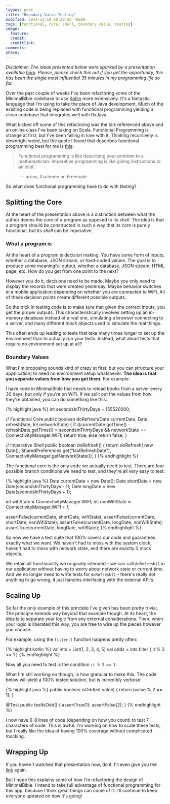 ```yaml
---
layout: post
title: "Boundary Value Testing"
modified: 2014-11-10 20:20:43 -0500
tags: [functional, core, shell, boundary value, testing]
image:
  feature: 
  credit: 
  creditlink: 
comments: 
share: 
---
```


*Disclaimer: The ideas presented below were sparked by a presentation available [here](https://www.destroyallsoftware.com/talks/boundaries). Please, please check this out if you get the opportunity, this has been the single most influential 35 minutes in my programming life so far.*
 
Over the past couple of weeks I've been refactoring some of the MinimalBible codebase to use [Kotlin](http://kotlinlang.org/) more extensively. It's a fantastic language that I'm using to take the place of Java development. Much of the existing code is being replaced with functional programming yielding a clean codebase that integrates well with RxJava.
 
What kicked off some of this refactoring was the talk referenced above and an online class I've been taking on Scala. Functional Programming is strange at first, but I've been falling in love with it. Thinking recursively is downright weird, but the quote I found that describes functional programming best for me is [this](http://community.schemewiki.org/?scheme-fortune-cookies):
 
>Functional programming is like describing your problem to a mathematician.  Imperative programming is like giving instructions to an idiot.
 
>--- arcus, #scheme on Freenode
 
So what does functional programming have to do with testing?
 
Splitting the Core
------------------
 
At the heart of the presentation above is a distinction between what the author deems the *core* of a program as opposed to its *shell*. The idea is that a program should be constructed in such a way that its *core* is purely functional, but its *shell* can be imperative.
 
### What a program is ###
 
At the heart of a program is decision making. You have some form of inputs, whether a database, JSON stream, or hard-coded values. The goal is to produce some meaningful output, whether a database, JSON stream, HTML page, etc. How do you get from one point to the next?
 
However you do it, decisions need to be made. Maybe you only need to display the records that were created yesterday. Maybe behavior switches in a mobile application depending on whether you are connected to WiFi. All of these decision points create different possible outputs.
 
So the trick in testing code is to make sure that given the correct inputs, you get the proper outputs. This characteristically involves setting up an in-memory database instead of a real one, simulating a browser connecting to a server, and many different *mock* objects used to simulate the real things.
 
This often ends up leading to tests that take many times longer to set up the environment than to actually run your tests. Instead, what about tests that require no environment set up at all?
 
### Boundary Values ###
 
What I'm proposing sounds kind of crazy at first, but you can structure your app(lication) to need no environment setup whatsoever. **The idea is that you separate values from how you get them.** For example:
 
I have code in MinimalBible that needs to reload books from a server every 30 days, but only if you're on WiFi. If we split out the values from how they're obtained, you can do something like this:
 
{% highlight java %}
int secondsInThirtyDays = 155520000;
   
// Functional Core
public boolean doRefresh(Date currentDate, Date refreshDate,
        Int networkState) {
    if ((currentDate.getTime() - refreshDate.getTime())
            > secondsInThirtyDays &&
        networkState == ConnectivityManager.WIFI)
            return true;
    else
        return false;
}
   
// Imperative Shell
public boolean doRefresh() {
    return doRefresh(
        new Date(),
        SharedPreferences.get("lastRefreshDate"),
        ConnectivityManager.getNetworkState());
}
{% endhighlight %}
 
The functional core is the only code we actually need to test. There are four possible branch conditions we need to test, and they're all very easy to test:
 
{% highlight java %}
Date currentDate = new Date();
Date shortDate = new Date(secondsInThirtyDays - 1);
Date longDate = new Date(secondsInThirtyDays + 1);
 
int wifiState = ConnectivityManager.WIFI;
int nonWifiState = ConnectivityManager.WIFI + 1;
 
assertFalse(currentDate, shortDate, wifiState);
assertFalse(currentDate, shortDate, nonWifiState);
assertFalse(currentDate, longDate, nonWifiState);
assertTrue(currentDate, longDate, wifiState);
{% endhighlight %}
 
So now we have a test suite that 100% covers our code and guarantees exactly what we want. We haven't had to mess with the system clock, haven't had to mess with network state, and there are exactly 0 mock objects.
 
We retain all functionality we originally intended - we can call `doRefresh()` in our application without having to worry about network state or current time. And we no longer need to write tests for `doRefresh()` - there's really not anything to go wrong, it just handles interfacing with the external API's.
 
Scaling Up
----------
 
So far the only example of this principle I've given has been pretty trivial. The principle extends way beyond that example though. At its heart, the idea is to separate your logic from any external considerations. Then, when your logic is liberated this way, you are free to wire up the pieces however you choose.
 
For example, using the `filter()` function happens pretty often:
 
{% highlight kotlin %}
val ints = List(1, 2, 3, 4, 5)
val odds = ints.filter { it % 2 == 1 }
{% endhighlight %}
 
Now all you need to test is the condition `it % 2 == 1`.
 
What I'm still working on though, is how granular to make this. The code below will yield a 100% tested solution, but is incredibly verbose:
 
{% highlight java %}
public boolean isOdd(int value) {
    return (value % 2 == 1);
}
   
@Test
public testIsOdd() {
    assertTrue(1);
    assertFalse(2);
}
{% endhighlight %}
 
I now have 6-8 lines of code (depending on how you count) to test 7 characters of code. This is awful. I'm working on how to scale these tests, but I really like the idea of having 100% coverage without complicated mocking.
 
Wrapping Up
-----------
 
If you haven't watched that presentation now, do it. I'll even give you the [link](https://www.destroyallsoftware.com/talks/boundaries) again.
 
But I hope this explains some of how I'm refactoring the design of MinimalBible. I intend to take full advantage of functional programming for this app, because I think great things can come of it. I'll continue to keep everyone updated on how it's going!

